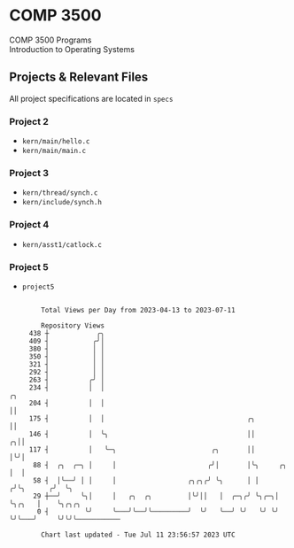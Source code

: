# COMP 3500
COMP 3500 Programs  
Introduction to Operating Systems  
## Projects & Relevant Files
All project specifications are located in `specs`
### Project 2
- `kern/main/hello.c`
- `kern/main/main.c`
### Project 3
- `kern/thread/synch.c`
- `kern/include/synch.h`
### Project 4
- `kern/asst1/catlock.c`
### Project 5
- `project5`

```

        Total Views per Day from 2023-04-13 to 2023-07-11

        Repository Views
     438 ┼            ╭╮
     409 ┤           ╭╯│
     380 ┤           │ │
     350 ┤           │ │
     321 ┤           │ │
     292 ┤           │ │
     263 ┤          ╭╯ │
     234 ┤          │  │                                                        ╭╮
     204 ┤          │  │                                                        ││
     175 ┤          │  │                                    ╭╮                  ││
     146 ┤          │  ╰╮                                   ││                ╭╮││
     117 ┤          │   ╰─╮                        ╭╮       ││                │╰╯│
      88 ┤  ╭╮  ╭─╮ │     │                       ╭╯│       │╰╮     ╭╮        │  │
      58 ┤  │╰──╯ │ │     │                  ╭╮╭╮╭╯ ╰╮      │ │    ╭╯╰╮      ╭╯  ╰╮
      29 ┼──╯     ╰╮│     │   ╭╮  ╭╮         │╰╯││   │  ╭─╮╭╯ ╰╮╭─╮│  ╰╮╭╮   │    ╰╮╭╮╭╮
       0 ┤         ╰╯     ╰───╯╰──╯╰─────────╯  ╰╯   ╰──╯ ╰╯   ╰╯ ╰╯   ╰╯╰───╯     ╰╯╰╯╰───────────

        Chart last updated - Tue Jul 11 23:56:57 2023 UTC
        
```

